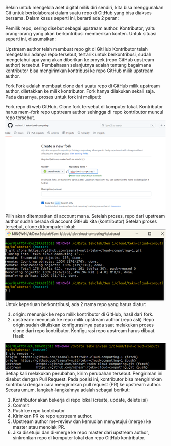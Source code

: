 Selain untuk mengelola aset digital milik diri sendiri, kita bisa menggunakan Git untuk berkolaborasi dalam suatu repo di GitHub yang bisa diakses bersama. Dalam kasus seperti ini, berarti ada 2 peran:

Pemilik repo, sering disebut sebagai upstream author.
Kontributor, yaitu orang-orang yang akan berkontribusi memberikan konten.
Untuk situasi seperti ini, diasumsikan:

Upstream author telah membuat repo git di GitHub
Kontributor telah mengetahui adanya repo tersebut, tertarik untuk berkontribusi, sudah mengetahui apa yang akan diberikan ke proyek (repo GitHub upstream author) tersebut.
Pembahasan selanjutnya adalah tentang bagaimana kontributor bisa mengirimkan kontribusi ke repo GitHub milik upstream author.

Fork
Fork adalah membuat clone dari suatu repo di GitHub milik upstream author, diletakkan ke milik kontributor. Fork hanya dilakukan sekali saja. Pada dasarnya, proses untuk fork ini meliputi:

Fork repo di web GitHub.
Clone fork tersebut di komputer lokal.
Kontributor harus mem-fork repo upstream author sehingga di repo kontributor muncul repo tersebut.
<img src="createfork.png">
Pilih akan ditempatkan di account mana.
Setelah proses, repo dari upstream author sudah berada di account GitHub kita (kontributor)
Setelah proses tersebut, clone di komputer lokal:
<img src="clonecolab.png">
Untuk keperluan berkontribusi, ada 2 nama repo yang harus diatur:

1. origin: menunjuk ke repo milik kontributor di GitHub, hasil dari fork.
2. upstream: menunjuk ke repo milik upstream author (repo asli)
Repo origin sudah dituliskan konfigurasinya pada saat melakukan proses clone dari repo kontributor. Konfigurasi repo upstream harus dibuat.
Hasil:
<img src="remote.png">
Setiap kali melakukan perubahan, kirim perubahan tersebut. Pengiriman ini disebut dengan Pull Request. Pada posisi ini, kontributor bisa mengirimkan kontribusi dengan cara mengirimkan pull request (PR) ke upstream author. Secara umum, langkah-langkahnya adalah sebagai berikut:

1. Kontributor akan bekerja di repo lokal (create, update, delete isi)
2. Commit
3. Push ke repo kontributor
4. Kirimkan PR ke repo upstream author.
5. Upstream author me-review dan kemudian menyetujui (merge) ke master atau menolak PR.
6. Jika disetujui dan di-merge ke repo master dari upstream author, sinkronkan repo di komputer lokal dan repo GitHub kontributor.
